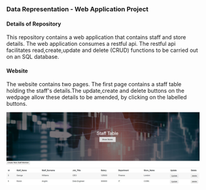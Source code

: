 ### Data Representation - Web Application Project 

#### Details of Repository 

This repository contains a web application that contains staff and store details. The web application consumes a restful api. The restful api facilitates read,create,update and delete (CRUD) functions to be carried out on an SQL database.


#### Website 

The website contains two pages. The first page contains a staff table holding the staff's details.The update,create and delete buttons on the wedpage allow these details to be amended, by clicking on the labelled buttons.

![StaffTable](stafftablepg1.JPG)
